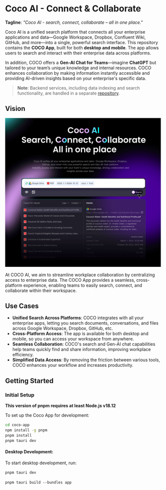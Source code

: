# Coco AI - Connect & Collaborate

**Tagline**: _"Coco AI - search, connect, collaborate – all in one place."_

Coco AI is a unified search platform that connects all your enterprise applications and data—Google Workspace, Dropbox, Confluent Wiki, GitHub, and more—into a single, powerful search interface. This repository contains the **COCO App**, built for both **desktop and mobile**. The app allows users to search and interact with their enterprise data across platforms.

In addition, COCO offers a **Gen-AI Chat for Teams**—imagine **ChatGPT** but tailored to your team’s unique knowledge and internal resources. COCO enhances collaboration by making information instantly accessible and providing AI-driven insights based on your enterprise's specific data.

> **Note**: Backend services, including data indexing and search functionality, are handled in a separate [repository](https://github.com/infinilabs/coco-server).

## Vision

![](https://github.com/infinilabs/coco-website/blob/main/public/github-banner.gif)

At COCO AI, we aim to streamline workplace collaboration by centralizing access to enterprise data. The COCO App provides a seamless, cross-platform experience, enabling teams to easily search, connect, and collaborate within their workspace.

## Use Cases

- **Unified Search Across Platforms**: COCO integrates with all your enterprise apps, letting you search documents, conversations, and files across Google Workspace, Dropbox, GitHub, etc.
- **Cross-Platform Access**: The app is available for both desktop and mobile, so you can access your workspace from anywhere.
- **Seamless Collaboration**: COCO's search and Gen-AI chat capabilities help teams quickly find and share information, improving workplace efficiency.
- **Simplified Data Access**: By removing the friction between various tools, COCO enhances your workflow and increases productivity.

## Getting Started

### Initial Setup

**This version of pnpm requires at least Node.js v18.12**

To set up the Coco App for development:

```bash
cd coco-app
npm install -g pnpm
pnpm install
pnpm tauri dev
```

#### Desktop Development:

To start desktop development, run:

```
pnpm tauri dev

pnpm tauri build --bundles app
```
